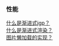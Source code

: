 ### 性能

<div><a href="https://github.com/Michael-lzg/weekly-interview/issues/1" target="blank">什么是渐进式jgp？</a></div>
<div><a href="https://github.com/Michael-lzg/weekly-interview/issues/12" target="blank">什么是渐进式渲染？</a></div>
<div><a href="https://github.com/Michael-lzg/weekly-interview/issues/17" target="blank">图片懒加载的实现？</a></div>
